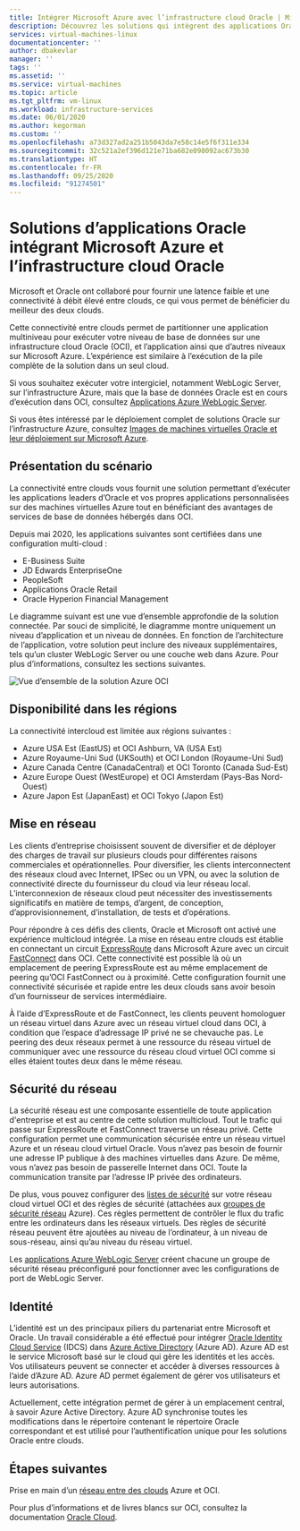 ```yaml
---
title: Intégrer Microsoft Azure avec l’infrastructure cloud Oracle | Microsoft Docs
description: Découvrez les solutions qui intègrent des applications Oracle exécutées sur Microsoft Azure dans des bases de données de l’infrastructure cloud Oracle (OCI).
services: virtual-machines-linux
documentationcenter: ''
author: dbakevlar
manager: ''
tags: ''
ms.assetid: ''
ms.service: virtual-machines
ms.topic: article
ms.tgt_pltfrm: vm-linux
ms.workload: infrastructure-services
ms.date: 06/01/2020
ms.author: kegorman
ms.custom: ''
ms.openlocfilehash: a73d327ad2a251b5043da7e58c14e5f6f311e334
ms.sourcegitcommit: 32c521a2ef396d121e71ba682e098092ac673b30
ms.translationtype: HT
ms.contentlocale: fr-FR
ms.lasthandoff: 09/25/2020
ms.locfileid: "91274501"
---
```

# <a name="oracle-application-solutions-integrating-microsoft-azure-and-oracle-cloud-infrastructure"></a>Solutions d’applications Oracle intégrant Microsoft Azure et l’infrastructure cloud Oracle

Microsoft et Oracle ont collaboré pour fournir une latence faible et une connectivité à débit élevé entre clouds, ce qui vous permet de bénéficier du meilleur des deux clouds. 

Cette connectivité entre clouds permet de partitionner une application multiniveau pour exécuter votre niveau de base de données sur une infrastructure cloud Oracle (OCI), et l’application ainsi que d’autres niveaux sur Microsoft Azure. L’expérience est similaire à l’exécution de la pile complète de la solution dans un seul cloud. 

Si vous souhaitez exécuter votre intergiciel, notamment WebLogic Server, sur l’infrastructure Azure, mais que la base de données Oracle est en cours d’exécution dans OCI, consultez [Applications Azure WebLogic Server](oracle-weblogic.md).

Si vous êtes intéressé par le déploiement complet de solutions Oracle sur l’infrastructure Azure, consultez [Images de machines virtuelles Oracle et leur déploiement sur Microsoft Azure](oracle-vm-solutions.md).

## <a name="scenario-overview"></a>Présentation du scénario

La connectivité entre clouds vous fournit une solution permettant d’exécuter les applications leaders d’Oracle et vos propres applications personnalisées sur des machines virtuelles Azure tout en bénéficiant des avantages de services de base de données hébergés dans OCI. 

Depuis mai 2020, les applications suivantes sont certifiées dans une configuration multi-cloud :

* E-Business Suite
* JD Edwards EnterpriseOne
* PeopleSoft
* Applications Oracle Retail
* Oracle Hyperion Financial Management

Le diagramme suivant est une vue d’ensemble approfondie de la solution connectée. Par souci de simplicité, le diagramme montre uniquement un niveau d’application et un niveau de données. En fonction de l’architecture de l’application, votre solution peut inclure des niveaux supplémentaires, tels qu’un cluster WebLogic Server ou une couche web dans Azure. Pour plus d’informations, consultez les sections suivantes.

![Vue d’ensemble de la solution Azure OCI](media/oracle-oci-overview/crosscloud.png)

## <a name="region-availability"></a>Disponibilité dans les régions 

La connectivité intercloud est limitée aux régions suivantes :
* Azure USA Est (EastUS) et OCI Ashburn, VA (USA Est)
* Azure Royaume-Uni Sud (UKSouth) et OCI London (Royaume-Uni Sud)
* Azure Canada Centre (CanadaCentral) et OCI Toronto (Canada Sud-Est)
* Azure Europe Ouest (WestEurope) et OCI Amsterdam (Pays-Bas Nord-Ouest)
* Azure Japon Est (JapanEast) et OCI Tokyo (Japon Est)

## <a name="networking"></a>Mise en réseau

Les clients d’entreprise choisissent souvent de diversifier et de déployer des charges de travail sur plusieurs clouds pour différentes raisons commerciales et opérationnelles. Pour diversifier, les clients interconnectent des réseaux cloud avec Internet, IPSec ou un VPN, ou avec la solution de connectivité directe du fournisseur du cloud via leur réseau local. L’interconnexion de réseaux cloud peut nécessiter des investissements significatifs en matière de temps, d’argent, de conception, d’approvisionnement, d’installation, de tests et d’opérations. 

Pour répondre à ces défis des clients, Oracle et Microsoft ont activé une expérience multicloud intégrée. La mise en réseau entre clouds est établie en connectant un circuit [ExpressRoute](../../../expressroute/expressroute-introduction.md) dans Microsoft Azure avec un circuit [FastConnect](https://docs.cloud.oracle.com/iaas/Content/Network/Concepts/fastconnectoverview.htm) dans OCI. Cette connectivité est possible là où un emplacement de peering ExpressRoute est au même emplacement de peering qu’OCI FastConnect ou à proximité. Cette configuration fournit une connectivité sécurisée et rapide entre les deux clouds sans avoir besoin d’un fournisseur de services intermédiaire.

À l’aide d’ExpressRoute et de FastConnect, les clients peuvent homologuer un réseau virtuel dans Azure avec un réseau virtuel cloud dans OCI, à condition que l’espace d’adressage IP privé ne se chevauche pas. Le peering des deux réseaux permet à une ressource du réseau virtuel de communiquer avec une ressource du réseau cloud virtuel OCI comme si elles étaient toutes deux dans le même réseau.

## <a name="network-security"></a>Sécurité du réseau

La sécurité réseau est une composante essentielle de toute application d'entreprise et est au centre de cette solution multicloud. Tout le trafic qui passe sur ExpressRoute et FastConnect traverse un réseau privé. Cette configuration permet une communication sécurisée entre un réseau virtuel Azure et un réseau cloud virtuel Oracle. Vous n’avez pas besoin de fournir une adresse IP publique à des machines virtuelles dans Azure. De même, vous n’avez pas besoin de passerelle Internet dans OCI. Toute la communication transite par l’adresse IP privée des ordinateurs.

De plus, vous pouvez configurer des [listes de sécurité](https://docs.cloud.oracle.com/iaas/Content/Network/Concepts/securitylists.htm) sur votre réseau cloud virtuel OCI et des règles de sécurité (attachées aux [groupes de sécurité réseau](../../../virtual-network/security-overview.md) Azure). Ces règles permettent de contrôler le flux du trafic entre les ordinateurs dans les réseaux virtuels. Des règles de sécurité réseau peuvent être ajoutées au niveau de l’ordinateur, à un niveau de sous-réseau, ainsi qu’au niveau du réseau virtuel.

Les [applications Azure WebLogic Server](oracle-weblogic.md) créent chacune un groupe de sécurité réseau préconfiguré pour fonctionner avec les configurations de port de WebLogic Server.
 
## <a name="identity"></a>Identité

L’identité est un des principaux piliers du partenariat entre Microsoft et Oracle. Un travail considérable a été effectué pour intégrer [Oracle Identity Cloud Service](https://docs.oracle.com/en/cloud/paas/identity-cloud/index.html) (IDCS) dans [Azure Active Directory](../../../active-directory/index.yml) (Azure AD). Azure AD est le service Microsoft basé sur le cloud qui gère les identités et les accès. Vos utilisateurs peuvent se connecter et accéder à diverses ressources à l’aide d’Azure AD. Azure AD permet également de gérer vos utilisateurs et leurs autorisations.

Actuellement, cette intégration permet de gérer à un emplacement central, à savoir Azure Active Directory. Azure AD synchronise toutes les modifications dans le répertoire contenant le répertoire Oracle correspondant et est utilisé pour l’authentification unique pour les solutions Oracle entre clouds.

## <a name="next-steps"></a>Étapes suivantes

Prise en main d’un [réseau entre des clouds](configure-azure-oci-networking.md) Azure et OCI. 

Pour plus d’informations et de livres blancs sur OCI, consultez la documentation [Oracle Cloud](https://docs.cloud.oracle.com/iaas/Content/home.htm).
